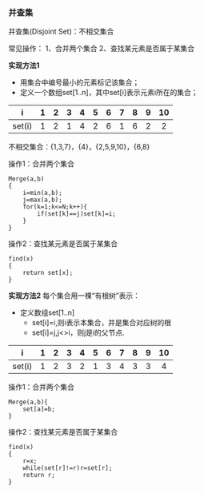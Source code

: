 ### 并查集

并查集(Disjoint Set)：不相交集合

常见操作：
1、合并两个集合
2、查找某元素是否属于某集合

**实现方法1**
+ 用集合中编号最小的元素标记该集合；
+ 定义一个数组set[1..n]，其中set[i]表示元素i所在的集合；

|i|1|2|3|4|5|6|7|8|9|10|
|:--:|:--:|:--:|:--:|:--:|:--:|:--:|:--:|:--:|:--:|:--:|
|set(i)|1|2|1|4|2|6|1|6|2|2|
不相交集合：{1,3,7}，{4}，{2,5,9,10}，{6,8}

操作1：合并两个集合
```
Merge(a,b)
{
    i=min(a,b);
    j=max(a,b);
    for(k=1;k<=N;k++){
        if(set[k]==j)set[k]=i;
    }
}
```
操作2：查找某元素是否属于某集合
```
find(x)
{
    return set[x];
}
```

**实现方法2**
每个集合用一棵“有根树”表示：
+ 定义数组set[1..n]
    + set[i]=i,则i表示本集合，并是集合对应树的根
    + set[i]=j,j<>i，则j是i的父节点.


|i|1|2|3|4|5|6|7|8|9|10|
|:--:|:--:|:--:|:--:|:--:|:--:|:--:|:--:|:--:|:--:|:--:|
|set(i)|1|2|3|2|1|3|4|3|3|4|

操作1：合并两个集合
```
Merge(a,b){
    set[a]=b;
}
```
操作2：查找某元素是否属于某集合
```
find(x)
{
    r=x;
    while(set[r]!=r)r=set[r];
    return r;
}
```









